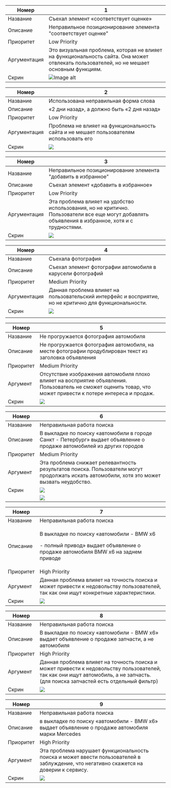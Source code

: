 ﻿|Номер |1 |
| - | - |
|Название |Съехал элемент «соответствует оценке» |
|Описание |Неправильное позиционирование элемента "соответствует оценке" |
|Приоритет |Low Priority |
|Аргументация |Это визуальная проблема, которая не влияет на функциональность сайта. Она может отвлекать пользователей, но не мешает основным функциям. |
|Скрин |![Image alt](https://drive.google.com/file/d/15-ZeMpnAfq6DsDMyzOigC0s25Ume5Hp_/view?usp=drive_link)|



|Номер |2 |
| - | - |
|Название |Использована неправильная форма слова   |
|Описание |«2 дни назад», а должно быть «2 дня назад» |
|Приоритет |Low Priority |
|Аргументация |Проблема не влияет на функциональность сайта и не мешает пользователям использовать его|
|Скрин |![](https://drive.google.com/file/d/1BvFEMxLQ1iO_h5trlIt-2sJclESMhOeQ/view?usp=drive_link)|



|Номер |3 |
| - | - |
|Название |Неправильное позиционирование элемента "добавить в избранное" |
|Описание |Съехал элемент «добавить в избранное»   |
|Приоритет |Low Priority  |
|Аргументация |Эта проблема влияет на удобство использования, но не критично. Пользователи все еще могут добавлять объявления в избранное, хотя и с трудностями. |
|Скрин |![](https://drive.google.com/file/d/1jZGfdHCPBStLlcusCQ_cleobYQ_QX2FB/view?usp=drive_link)|



|Номер |4 |
| - | - |
|Название |Съехала фотография |
|Описание |Съехал элемент фотографии автомобиля в карусели фотографий   |
|Приоритет |Medium Priority  |
|Аргументация |Данная проблема влияет на пользовательский интерфейс и восприятие, но не критично для функциональности. |
|Скрин |![](https://drive.google.com/file/d/1bEOyC6D16HJ-KgTUsQDOwZJj-1EO41vn/view?usp=drive_link)|
|||


|Номер |5 |
| - | - |
|Название |Не прогружается фотография автомобиля |
|Описание |Не прогружается фотография автомобиля, на месте фотографии продублирован текст из заголовка объявления   |
|Приоритет |Medium Priority  |
|Аргумент |Отсутствие изображения автомобиля плохо влияет на восприятие объявления. Пользователь не сможет оценить товар, что может привести к потере интереса и продаж. |
|Скрин |![](https://drive.google.com/file/d/1tQ2GC5UN_WEv4bsPwZt0zrOZ2xiliSTx/view?usp=drive_link)|



|Номер |6 |
| - | - |
|Название |Неправильная работа поиска  |
|Описание |В выкладке по поиску «автомобили в городе Санкт - Петербург» выдает объявление о продаже автомобилей из других городов |
|Приоритет |Medium Priority |
|Аргумент |Эта проблема снижает релевантность результатов поиска. Пользователи могут продолжать искать автомобили, хотя это может вызвать неудобство. |
|Скрин |![](https://drive.google.com/file/d/15ml5KpQE7irJ0puftCIRvc-dlrbedRGh/view?usp=drive_link)|
||![](https://drive.google.com/file/d/1iBWlP1M6Uw7NVWPUCfV3cgt4tiDGoFGV/view?usp=drive_link)|



|Номер |7 |
| - | - |
|Название |Неправильная работа поиска  |
|Описание |<p>В выкладке по поиску «автомобили  - BMW x6</p><p>- полный привод» выдает объявление о продаже автомобиля BMW x6 на заднем приводе </p>|
|Приоритет |High Priority |
|Аргумент |Данная проблема влияет на точность поиска и может привести к недовольству пользователей, так как они ищут конкретные характеристики. |
|Скрин |![](https://drive.google.com/file/d/1yUDA34zj-cy1drGvo0xst1DY2mmw9RTZ/view?usp=drive_link)|



|Номер |8 |
| - | - |
|Название |Неправильная работа поиска  |
|Описание |В выкладке по поиску «автомобили - BMW x6» выдает объявление о продаже запчасти, а не автомобиля |
|Приоритет |High Priority |
|Аргумент |Данная проблема влияет на точность поиска и может привести к недовольству пользователей, так как они ищут автомобиль, а не запчасть. (для поиска запчастей есть отдельный фильтр) |
|Скрин |![](https://drive.google.com/file/d/1UTRR5zSAi2K3RN3eKth9XQYUvqdO_Uml/view?usp=drive_link)|



|Номер |9 |
| - | - |
|Название |Неправильная работа поиска|
|Описание |в выкладке по поиску «автомобили - BMW x6» выдает объявление о продаже  автомобиля марки Mercedes |
|Приоритет |High Priority |
|Аргумент |Эта проблема нарушает функциональность поиска и может ввести пользователей в заблуждение, что негативно скажется на доверии к сервису. |
|Скрин |![](https://drive.google.com/file/d/1QyYIVbNaSmKCzGYAp1w1KVF1o709Be3E/view?usp=drive_link)|

